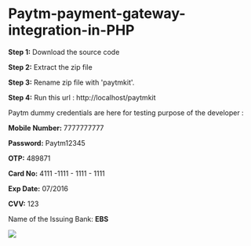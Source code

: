 # Paytm-payment-gateway-integration-in-PHP

**Step 1:** Download the source code

**Step 2:** Extract the zip file 

**Step 3:** Rename zip file with 'paytmkit'.

**Step 4:** Run this url : http://localhost/paytmkit

Paytm dummy credentials are here for testing purpose of the developer : 

**Mobile Number:** 7777777777

**Password:** Paytm12345

**OTP:** 489871

**Card No:** 4111 -1111 - 1111 - 1111

**Exp Date:** 07/2016

**CVV:** 123

Name of the Issuing Bank: **EBS**

![](http://devnote.in/images/paytm-form-design.png)
